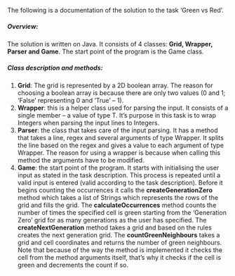The following is a documentation of the solution to the task ‘Green vs Red’.

##### Overview:
The solution is written on Java. It consists of 4 classes: **Grid, Wrapper, Parser and Game**. The start point of the program is the Game class.

##### Class description and methods:
1) **Grid**: The grid is represented by a 2D boolean array. The reason for choosing a boolean array is because there are only two values (0 and 1; ‘False’ representing 0 and ‘True’ – 1).
2) **Wrapper**: this is a helper class used for parsing the input. It consists of a single member – a value of type T. It’s purpose in this task is to wrap Integers when parsing the input lines to Integers.
3) **Parser**: the class that takes care of the input parsing. It has a method that takes a line, regex and several arguments of type Wrapper<Integer>. It splits the line based on the regex and gives a value to each argument of type Wrapper<Integer>. The reason for using a wrapper is because when calling this method the arguments have to be modified.
4) **Game**: the start point of the program. It starts with initialising the user input as stated in the task description. This process is repeated until a valid input is entered (valid according to the task description). Before it begins counting the occurrences it calls the **createGenerationZero** method which takes a list of Strings which represents the rows of the grid and fills the grid. The **calculateOccurrences** method counts the number of times the specified cell is green starting from the ‘Generation Zero’ grid for as many generations as the user has specified. The **createNextGeneration** method takes a grid and based on the rules creates the next generation grid. The **countGreenNeighbours** takes a grid and cell coordinates and returns the number of green neighbours. Note that because of the way the method is implemented it checks the cell from the method arguments itself, that’s why it checks if the cell is green and decrements the count if so.